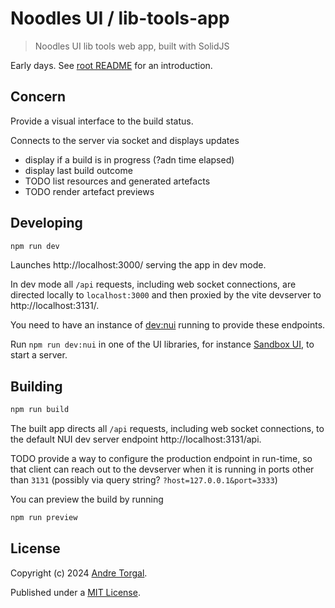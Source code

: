 # Noodles UI / lib-tools-app

> Noodles UI lib tools web app, built with SolidJS

Early days. See [root README](../../../README.md) for an introduction.

## Concern

Provide a visual interface to the build status.

Connects to the server via socket and displays updates

- display if a build is in progress (?adn time elapsed)
- display last build outcome
- TODO list resources and generated artefacts
- TODO render artefact previews

## Developing

```bash
npm run dev
```

Launches http://localhost:3000/ serving the app in dev mode.

In dev mode all `/api` requests, including web socket connections, are directed locally to `localhost:3000` and then proxied by the vite devserver to http://localhost:3131/.

You need to have an instance of [dev:nui](../../) running to provide these endpoints.

Run `npm run dev:nui` in one of the UI libraries, for instance [Sandbox UI](../../libs/sandbox-ui/README.md), to start a server.

## Building

```bash
npm run build
```

The built app directs all `/api` requests, including web socket connections, to the default NUI dev server endpoint http://localhost:3131/api.

TODO provide a way to configure the production endpoint in run-time, so that client can reach out to the devserver when it is running in ports other than `3131` (possibly via query string? `?host=127.0.0.1&port=3333`)

You can preview the build by running

```bash
npm run preview
```

## License

Copyright (c) 2024 [Andre Torgal](https://andretorgal.com/).

Published under a [MIT License](https://andrezero.mit-license.org/2024).
